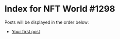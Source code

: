 # Index for NFT World #1298
Posts will be displayed in the order below:

- [Your first post](./001-first.md)

